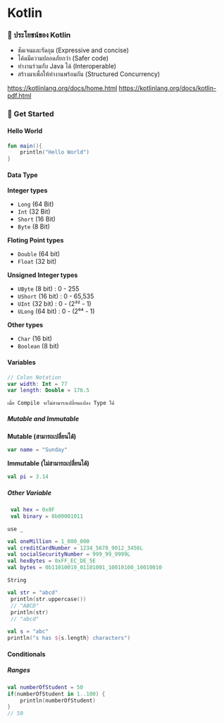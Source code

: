 # Kotlin

### 🚀 ประโยชน์ของ Kotlin

- ชัดเจนและรัดกุม (Expressive and concise)
- โค้ดมีความปลอดภัยกว่า (Safer code)
- ทำงานร่วมกับ Java ได้ (Interoperable)
- สร้างมาเพื่อให้ทำงานพร้อมกัน (Structured Concurrency)

https://kotlinlang.org/docs/home.html
https://kotlinlang.org/docs/kotlin-pdf.html

### 🚀 Get Started
#### Hello World
```kotlin
fun main(){
    println("Hello World")
}
```
#### Data Type
**Integer types**
- `Long` (64 Bit)
- `Int` (32 Bit)
- `Short` (16 Bit)
- `Byte` (8 Bit)

**Floting Point types**
- `Double` (64 bit)
- `Float` (32 bit)

**Unsigned Integer types**
- `UByte` (8 bit) : 0 - 255
- `UShort` (16 bit) : 0 - 65,535
- `UInt` (32 bit) : 0 - (2³² - 1)
- `ULong` (64 bit) : 0 - (2⁶⁴ - 1)


**Other types**
- `Char` (16 bit)
- `Boolean` (8 bit)

#### Variables
```kotlin
// Colon Notation
var width: Int = 77
var length: Double = 176.5
```
``เมื่อ Compile จะไม่สามารถเปลี่ยนแปลง Type ได้``

##### Mutable and Immutable
**Mutable (สามารถเปลี่ยนได้)**
```kotlin
var name = "Sunday"
```
**Immutable (ไม่สามารถเปลี่ยนได้)**
```kotlin
val pi = 3.14
```

##### Other Variable
```kotlin
 val hex = 0x0F
 val binary = 0b00001011
```

``use _``
```kotlin
val oneMillion = 1_000_000
val creditCardNumber = 1234_5678_9012_3456L
val socialSecurityNumber = 999_99_9999L
val hexBytes = 0xFF_EC_DE_5E
val bytes = 0b11010010_01101001_10010100_10010010
```

``String``
```kotlin
val str = "abcd"
 println(str.uppercase()) 
 // "ABCD"
 println(str) 
 // "abcd"

val s = "abc"
println("s has ${s.length} characters")
```

#### Conditionals
##### Ranges
```kotlin
val numberOfStudent = 50
if(numberOfStudent in 1..100) {
    println(numberOfStudent)
}
// 50
```

